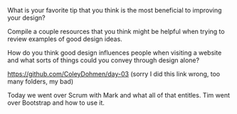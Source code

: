What is your favorite tip that you think is the most beneficial to improving your design?

Compile a couple resources that you think might be helpful when trying to review examples of good design ideas.

How do you think good design influences people when visiting a website and what sorts of things could you convey through design alone?




https://github.com/ColeyDohmen/day-03
 (sorry I did this link wrong, too many folders, my bad)

Today we went over Scrum with Mark and what all of that entitles. Tim went over Bootstrap and how to use it.